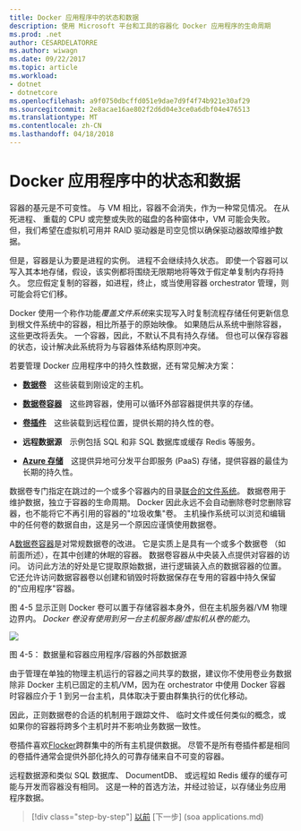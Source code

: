 ```yaml
---
title: Docker 应用程序中的状态和数据
description: 使用 Microsoft 平台和工具的容器化 Docker 应用程序的生命周期
ms.prod: .net
author: CESARDELATORRE
ms.author: wiwagn
ms.date: 09/22/2017
ms.topic: article
ms.workload:
- dotnet
- dotnetcore
ms.openlocfilehash: a9f0750dbcffd051e9dae7d9f4f74b921e30af29
ms.sourcegitcommit: 2e8acae16ae802f2d6d04e3ce0a6dbf04e476513
ms.translationtype: MT
ms.contentlocale: zh-CN
ms.lasthandoff: 04/18/2018
---
```

# <a name="state-and-data-in-docker-applications"></a>Docker 应用程序中的状态和数据

容器的基元是不可变性。 与 VM 相比，容器不会消失，作为一种常见情况。 在从死进程、 重载的 CPU 或完整或失败的磁盘的各种窗体中，VM 可能会失败。 但，我们希望在虚拟机可用并 RAID 驱动器是司空见惯以确保驱动器故障维护数据。

但是，容器是认为要是进程的实例。 进程不会继续持久状态。 即使一个容器可以写入其本地存储，假设，该实例都将围绕无限期地将等效于假定单复制内存将持久。 您应假定复制的容器，如进程，终止，或当使用容器 orchestrator 管理，则可能会将它们移。

Docker 使用一个称作功能*覆盖文件系统*来实现写入时复制流程存储任何更新信息到根文件系统中的容器，相比所基于的原始映像。 如果随后从系统中删除容器，这些更改将丢失。 一个容器，因此，不默认不具有持久存储。 但也可以保存容器的状态，设计解决此系统将为与容器体系结构原则冲突。

若要管理 Docker 应用程序中的持久性数据，还有常见解决方案：

-   [**数据卷**](https://docs.docker.com/engine/tutorials/dockervolumes/) 这些装载到刚设定的主机。

-   [**数据卷容器**](https://docs.docker.com/engine/tutorials/dockervolumes/#/creating-and-mounting-a-data-volume-container) 这些跨容器，使用可以循环外部容器提供共享的存储。

-   [**卷插件**](https://docs.docker.com/engine/tutorials/dockervolumes/#/mount-a-shared-storage-volume-as-a-data-volume) 这些装载到远程位置，提供长期的持久性的卷。

-   **远程数据源** 示例包括 SQL 和非 SQL 数据库或缓存 Redis 等服务。

-   [**Azure 存储**](https://docs.microsoft.com/azure/storage/) 这提供异地可分发平台即服务 (PaaS) 存储，提供容器的最佳为长期的持久性。

数据卷专门指定在跳过的一个或多个容器内的目录[联合的文件系统](https://docs.docker.com/v1.8/reference/glossary#union-file-system)。 数据卷用于维护数据，独立于容器的生命周期。 Docker 因此永远不会自动删除卷时您删除容器，也不能将它不再引用的容器的"垃圾收集"卷。 主机操作系统可以浏览和编辑中的任何卷的数据自由，这是另一个原因应谨慎使用数据卷。

A[数据卷容器](https://docs.docker.com/v1.8/userguide/dockervolumes/)是对常规数据卷的改进。 它是实质上是具有一个或多个数据卷 （如前面所述），在其中创建的休眠的容器。 数据卷容器从中央装入点提供对容器的访问。 访问此方法的好处是它提取原始数据，进行逻辑装入点的数据容器的位置。 它还允许访问数据容器卷以创建和销毁时将数据保存在专用的容器中持久保留的"应用程序"容器。

图 4-5 显示正则 Docker 卷可以置于存储容器本身外，但在主机服务器/VM 物理边界内。 *Docker 卷没有使用到另一台主机服务器/虚拟机从卷的能力*。

![](./media/image5.png)

图 4-5： 数据量和容器应用程序/容器的外部数据源

由于管理在单独的物理主机运行的容器之间共享的数据，建议你不使用卷业务数据除非 Docker 主机已固定的主机/VM，因为在 orchestrator 中使用 Docker 容器时容器应介于 1 到另一台主机，具体取决于要由群集执行的优化移动。

因此，正则数据卷的合适的机制用于跟踪文件、 临时文件或任何类似的概念，或如果你的容器将跨多个主机时并不影响业务数据一致性。

卷插件喜欢[Flocker](https://clusterhq.com/flocker/)跨群集中的所有主机提供数据。 尽管不是所有卷插件都是相同的卷插件通常会提供外部化持久的可靠存储来自不可变的容器。

远程数据源和类似 SQL 数据库、 DocumentDB、 或远程如 Redis 缓存的缓存可能与开发而容器没有相同。 这是一种的首选方法，并经过验证，以存储业务应用程序数据。


>[!div class="step-by-step"]
[以前](整体-applications.md) [下一步] (soa applications.md)
